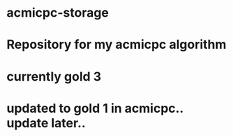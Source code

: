 # acmicpc-storage

Repository for my acmicpc algorithm
===

currently gold 3
===

updated to  gold 1 in acmicpc.. update later..
===
